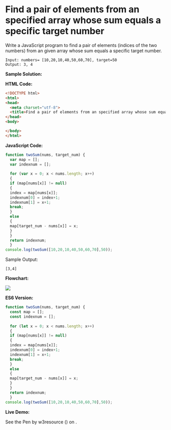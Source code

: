 # Find a pair of elements from an specified array whose sum equals a specific target number

Write a JavaScript program to find a pair of elements (indices of the two numbers) from an given array whose sum equals a specific target number.

```
Input: numbers= [10,20,10,40,50,60,70], target=50
Output: 3, 4
```

**Sample Solution:**

**HTML Code:**

```html
<!DOCTYPE html>
<html>
<head>
  <meta charset="utf-8">
  <title>Find a pair of elements from an specified array whose sum equals a specific target number</title>
</head>
<body>

</body>
</html>

```

**JavaScript Code:**

```javascript
function twoSum(nums, target_num) {
  var map = [];
  var indexnum = [];
  
  for (var x = 0; x < nums.length; x++)
  {
  if (map[nums[x]] != null)
  {
  index = map[nums[x]];
  indexnum[0] = index+1;
  indexnum[1] = x+1;
  break;
  }
  else
  {
  map[target_num - nums[x]] = x;
  }
  }
  return indexnum;
  }
console.log(twoSum([10,20,10,40,50,60,70],50));

```

Sample Output:

```
[3,4]

```

**Flowchart:**

![](https://www.w3resource.com/w3r_images/javascript-array-exercise-26.png)  

**ES6 Version:**

```javascript
function twoSum(nums, target_num) {
  const map = [];
  const indexnum = [];
  
  for (let x = 0; x < nums.length; x++)
  {
  if (map[nums[x]] != null)
  {
  index = map[nums[x]];
  indexnum[0] = index+1;
  indexnum[1] = x+1;
  break;
  }
  else
  {
  map[target_num - nums[x]] = x;
  }
  }
  return indexnum;
  }
console.log(twoSum([10,20,10,40,50,60,70],50));

```

**Live Demo:**

<section class="expand-codepen"><p data-height="380" data-theme-id="dark" data-slug-hash="YrQXoM" data-default-tab="js,result" data-user="w3resource" data-embed-version="2" data-pen-title="JavaScript - Find a pair of elements from an specified array whose sum equals a specific target number - array-ex- 26" data-editable="true" class="codepen">See the Pen by w3resource () on .</p><codepen></codepen></section>